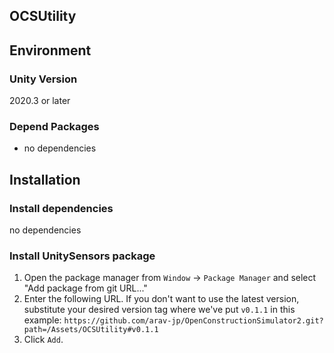 ## OCSUtility

## Environment
### Unity Version
2020.3 or later
### Depend Packages
- no dependencies

## Installation
### Install dependencies
no dependencies

### Install UnitySensors package
1. Open the package manager from `Window` -> `Package Manager` and select "Add package from git URL..."
2. Enter the following URL. If you don't want to use the latest version, substitute your desired version tag where we've put `v0.1.1` in this example:
`https://github.com/arav-jp/OpenConstructionSimulator2.git?path=/Assets/OCSUtility#v0.1.1`
3. Click `Add`.
